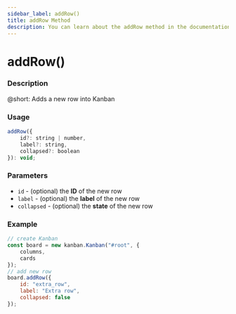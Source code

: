 ```yaml
---
sidebar_label: addRow()
title: addRow Method
description: You can learn about the addRow method in the documentation of the DHTMLX JavaScript Kanban library. Browse developer guides and API reference, try out code examples and live demos, and download a free 30-day evaluation version of DHTMLX Kanban.
---
```


# addRow()

### Description

@short: Adds a new row into Kanban

### Usage

~~~jsx {}
addRow({
	id?: string | number,
	label?: string,
	collapsed?: boolean
}): void;
~~~

### Parameters

- `id` - (optional) the **ID** of the new row
- `label` - (optional) the **label** of the new row
- `collapsed` - (optional) the **state** of the new row

### Example

~~~jsx {7-11}
// create Kanban
const board = new kanban.Kanban("#root", {
	columns,
	cards
});
// add new row
board.addRow({
	id: "extra_row",
	label: "Extra row",
	collapsed: false
});
~~~
